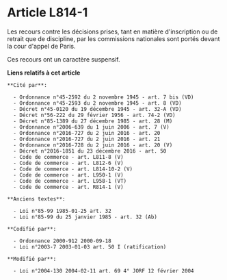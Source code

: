 # Article L814-1

Les recours contre les décisions prises, tant en matière d'inscription ou de retrait que de discipline, par les commissions
nationales sont portés devant la cour d'appel de Paris.

Ces recours ont un caractère suspensif.

**Liens relatifs à cet article**

	**Cité par**:

	  - Ordonnance n°45-2592 du 2 novembre 1945 - art. 7 bis (VD)
	  - Ordonnance n°45-2593 du 2 novembre 1945 - art. 8 (VD)
	  - Décret n°45-0120 du 19 décembre 1945 - art. 32-A (VD)
	  - Décret n°56-222 du 29 février 1956 - art. 74-2 (VD)
	  - Décret n°85-1389 du 27 décembre 1985 - art. 28 (M)
	  - Ordonnance n°2006-639 du 1 juin 2006 - art. 7 (V)
	  - Ordonnance n°2016-727 du 2 juin 2016 - art. 20
	  - Ordonnance n°2016-727 du 2 juin 2016 - art. 21
	  - Ordonnance n°2016-728 du 2 juin 2016 - art. 20 (V)
	  - Décret n°2016-1851 du 23 décembre 2016 - art. 50
	  - Code de commerce - art. L811-8 (V)
	  - Code de commerce - art. L812-6 (V)
	  - Code de commerce - art. L814-10-2 (V)
	  - Code de commerce - art. L950-1 (V)
	  - Code de commerce - art. L958-1 (VT)
	  - Code de commerce - art. R814-1 (V)

	**Anciens textes**:

	  - Loi n°85-99 1985-01-25 art. 32
	  - Loi n°85-99 du 25 janvier 1985 - art. 32 (Ab)

	**Codifié par**:

	  - Ordonnance 2000-912 2000-09-18
	  - Loi n°2003-7 2003-01-03 art. 50 I (ratification)

	**Modifié par**:

	  - Loi n°2004-130 2004-02-11 art. 69 4° JORF 12 février 2004
